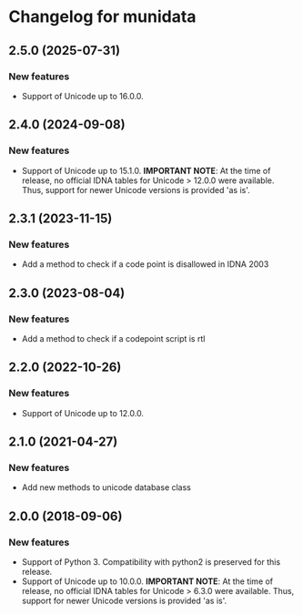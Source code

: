 # Changelog for munidata

## 2.5.0 (2025-07-31)
### New features
- Support of Unicode up to 16.0.0.

## 2.4.0 (2024-09-08)
### New features
- Support of Unicode up to 15.1.0. **IMPORTANT NOTE**: At the time of release, no official IDNA tables for Unicode > 12.0.0 were available.
Thus, support for newer Unicode versions is provided 'as is'.

## 2.3.1 (2023-11-15)
### New features
- Add a method to check if a code point is disallowed in IDNA 2003

## 2.3.0 (2023-08-04)
### New features
- Add a method to check if a codepoint script is rtl

## 2.2.0 (2022-10-26)
### New features
- Support of Unicode up to 12.0.0.

## 2.1.0 (2021-04-27)
### New features
- Add new methods to unicode database class

## 2.0.0 (2018-09-06)
### New features
- Support of Python 3. Compatibility with python2 is preserved for this release.
- Support of Unicode up to 10.0.0. **IMPORTANT NOTE**: At the time of release, no official IDNA tables for Unicode > 6.3.0 were available.
Thus, support for newer Unicode versions is provided 'as is'.
